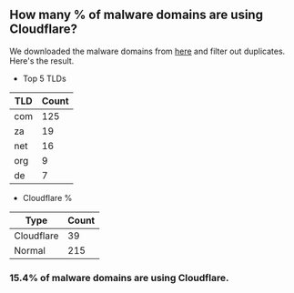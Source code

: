 ## How many % of malware domains are using Cloudflare?


We downloaded the malware domains from [here](https://urlhaus.abuse.ch) and filter out duplicates.
Here's the result.


[//]: # (start replacement)


- Top 5 TLDs

| TLD | Count |
| --- | --- |
| com | 125 |
| za | 19 |
| net | 16 |
| org | 9 |
| de | 7 |


- Cloudflare %

| Type | Count |
| --- | --- |
| Cloudflare | 39 |
| Normal | 215 |


### 15.4% of malware domains are using Cloudflare.